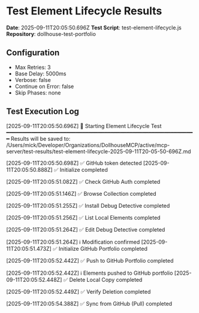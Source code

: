 # Test Element Lifecycle Results

**Date**: 2025-09-11T20:05:50.696Z
**Test Script**: test-element-lifecycle.js
**Repository**: dollhouse-test-portfolio

## Configuration
- Max Retries: 3
- Base Delay: 5000ms
- Verbose: false
- Continue on Error: false
- Skip Phases: none

## Test Execution Log

[2025-09-11T20:05:50.696Z] 🧪 Starting Element Lifecycle Test
━━━━━━━━━━━━━━━━━━━━━━━━━━━━━━━━━━━━━━━━━━━━━━━━━━━━━━━━━━━━
Results will be saved to: /Users/mick/Developer/Organizations/DollhouseMCP/active/mcp-server/test-results/test-element-lifecycle-2025-09-11T20-05-50-696Z.md

[2025-09-11T20:05:50.698Z] ✅ GitHub token detected
[2025-09-11T20:05:50.888Z] ✅ Initialize completed

[2025-09-11T20:05:51.082Z] ✅ Check GitHub Auth completed

[2025-09-11T20:05:51.146Z] ✅ Browse Collection completed

[2025-09-11T20:05:51.255Z] ✅ Install Debug Detective completed

[2025-09-11T20:05:51.256Z] ✅ List Local Elements completed

[2025-09-11T20:05:51.264Z] ✅ Edit Debug Detective completed

[2025-09-11T20:05:51.264Z] ℹ️  Modification confirmed
[2025-09-11T20:05:51.473Z] ✅ Initialize GitHub Portfolio completed

[2025-09-11T20:05:52.442Z] ✅ Push to GitHub Portfolio completed

[2025-09-11T20:05:52.442Z] ℹ️  Elements pushed to GitHub portfolio
[2025-09-11T20:05:52.448Z] ✅ Delete Local Copy completed

[2025-09-11T20:05:52.449Z] ✅ Verify Deletion completed

[2025-09-11T20:05:54.388Z] ✅ Sync from GitHub (Pull) completed

